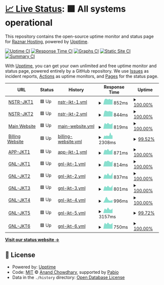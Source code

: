 # [📈 Live Status](https://status.raznar.id): <!--live status--> **🟩 All systems operational**

This repository contains the open-source uptime monitor and status page for [Raznar Hosting](https://raznar.id/), powered by [Upptime](https://github.com/upptime/upptime).

[![Uptime CI](https://github.com/Raznar-Hosting/uptime-monitor-v2/workflows/Uptime%20CI/badge.svg)](https://github.com/Raznar-Hosting/uptime-monitor-v2/actions?query=workflow%3A%22Uptime+CI%22)
[![Response Time CI](https://github.com/Raznar-Hosting/uptime-monitor-v2/workflows/Response%20Time%20CI/badge.svg)](https://github.com/Raznar-Hosting/uptime-monitor-v2/actions?query=workflow%3A%22Response+Time+CI%22)
[![Graphs CI](https://github.com/Raznar-Hosting/uptime-monitor-v2/workflows/Graphs%20CI/badge.svg)](https://github.com/Raznar-Hosting/uptime-monitor-v2/actions?query=workflow%3A%22Graphs+CI%22)
[![Static Site CI](https://github.com/Raznar-Hosting/uptime-monitor-v2/workflows/Static%20Site%20CI/badge.svg)](https://github.com/Raznar-Hosting/uptime-monitor-v2/actions?query=workflow%3A%22Static+Site+CI%22)
[![Summary CI](https://github.com/Raznar-Hosting/uptime-monitor-v2/workflows/Summary%20CI/badge.svg)](https://github.com/Raznar-Hosting/uptime-monitor-v2/actions?query=workflow%3A%22Summary+CI%22)

With [Upptime](https://upptime.js.org), you can get your own unlimited and free uptime monitor and status page, powered entirely by a GitHub repository. We use [Issues](https://github.com/Raznar-Hosting/uptime-monitor-v2/issues) as incident reports, [Actions](https://github.com/Raznar-Hosting/uptime-monitor-v2/actions) as uptime monitors, and [Pages](https://status.raznar.id) for the status page.

<!--start: status pages-->
<!-- This summary is generated by Upptime (https://github.com/upptime/upptime) -->
<!-- Do not edit this manually, your changes will be overwritten -->
<!-- prettier-ignore -->
| URL | Status | History | Response Time | Uptime |
| --- | ------ | ------- | ------------- | ------ |
| <img alt="" src="https://icons.duckduckgo.com/ip3/ping-game-nstr-jkt1.raznar-server.uk.ico" height="13"> [NSTR-JKT1](https://ping-game-nstr-jkt1.raznar-server.uk) | 🟩 Up | [nstr-jkt-1.yml](https://github.com/Raznar-Hosting/uptime-monitor-v2/commits/HEAD/history/nstr-jkt-1.yml) | <details><summary><img alt="Response time graph" src="./graphs/nstr-jkt-1/response-time-week.png" height="20"> 852ms</summary><br><a href="https://status.raznar.id/history/nstr-jkt-1"><img alt="Response time 852" src="https://img.shields.io/endpoint?url=https%3A%2F%2Fraw.githubusercontent.com%2FRaznar-Hosting%2Fuptime-monitor-v2%2FHEAD%2Fapi%2Fnstr-jkt-1%2Fresponse-time.json"></a><br><a href="https://status.raznar.id/history/nstr-jkt-1"><img alt="24-hour response time 865" src="https://img.shields.io/endpoint?url=https%3A%2F%2Fraw.githubusercontent.com%2FRaznar-Hosting%2Fuptime-monitor-v2%2FHEAD%2Fapi%2Fnstr-jkt-1%2Fresponse-time-day.json"></a><br><a href="https://status.raznar.id/history/nstr-jkt-1"><img alt="7-day response time 852" src="https://img.shields.io/endpoint?url=https%3A%2F%2Fraw.githubusercontent.com%2FRaznar-Hosting%2Fuptime-monitor-v2%2FHEAD%2Fapi%2Fnstr-jkt-1%2Fresponse-time-week.json"></a><br><a href="https://status.raznar.id/history/nstr-jkt-1"><img alt="30-day response time 852" src="https://img.shields.io/endpoint?url=https%3A%2F%2Fraw.githubusercontent.com%2FRaznar-Hosting%2Fuptime-monitor-v2%2FHEAD%2Fapi%2Fnstr-jkt-1%2Fresponse-time-month.json"></a><br><a href="https://status.raznar.id/history/nstr-jkt-1"><img alt="1-year response time 852" src="https://img.shields.io/endpoint?url=https%3A%2F%2Fraw.githubusercontent.com%2FRaznar-Hosting%2Fuptime-monitor-v2%2FHEAD%2Fapi%2Fnstr-jkt-1%2Fresponse-time-year.json"></a></details> | <details><summary><a href="https://status.raznar.id/history/nstr-jkt-1">100.00%</a></summary><a href="https://status.raznar.id/history/nstr-jkt-1"><img alt="All-time uptime 100.00%" src="https://img.shields.io/endpoint?url=https%3A%2F%2Fraw.githubusercontent.com%2FRaznar-Hosting%2Fuptime-monitor-v2%2FHEAD%2Fapi%2Fnstr-jkt-1%2Fuptime.json"></a><br><a href="https://status.raznar.id/history/nstr-jkt-1"><img alt="24-hour uptime 100.00%" src="https://img.shields.io/endpoint?url=https%3A%2F%2Fraw.githubusercontent.com%2FRaznar-Hosting%2Fuptime-monitor-v2%2FHEAD%2Fapi%2Fnstr-jkt-1%2Fuptime-day.json"></a><br><a href="https://status.raznar.id/history/nstr-jkt-1"><img alt="7-day uptime 100.00%" src="https://img.shields.io/endpoint?url=https%3A%2F%2Fraw.githubusercontent.com%2FRaznar-Hosting%2Fuptime-monitor-v2%2FHEAD%2Fapi%2Fnstr-jkt-1%2Fuptime-week.json"></a><br><a href="https://status.raznar.id/history/nstr-jkt-1"><img alt="30-day uptime 100.00%" src="https://img.shields.io/endpoint?url=https%3A%2F%2Fraw.githubusercontent.com%2FRaznar-Hosting%2Fuptime-monitor-v2%2FHEAD%2Fapi%2Fnstr-jkt-1%2Fuptime-month.json"></a><br><a href="https://status.raznar.id/history/nstr-jkt-1"><img alt="1-year uptime 100.00%" src="https://img.shields.io/endpoint?url=https%3A%2F%2Fraw.githubusercontent.com%2FRaznar-Hosting%2Fuptime-monitor-v2%2FHEAD%2Fapi%2Fnstr-jkt-1%2Fuptime-year.json"></a></details>
| <img alt="" src="https://icons.duckduckgo.com/ip3/ping-game-nstr-jkt2.raznar-server.uk.ico" height="13"> [NSTR-JKT2](https://ping-game-nstr-jkt2.raznar-server.uk) | 🟩 Up | [nstr-jkt-2.yml](https://github.com/Raznar-Hosting/uptime-monitor-v2/commits/HEAD/history/nstr-jkt-2.yml) | <details><summary><img alt="Response time graph" src="./graphs/nstr-jkt-2/response-time-week.png" height="20"> 844ms</summary><br><a href="https://status.raznar.id/history/nstr-jkt-2"><img alt="Response time 844" src="https://img.shields.io/endpoint?url=https%3A%2F%2Fraw.githubusercontent.com%2FRaznar-Hosting%2Fuptime-monitor-v2%2FHEAD%2Fapi%2Fnstr-jkt-2%2Fresponse-time.json"></a><br><a href="https://status.raznar.id/history/nstr-jkt-2"><img alt="24-hour response time 770" src="https://img.shields.io/endpoint?url=https%3A%2F%2Fraw.githubusercontent.com%2FRaznar-Hosting%2Fuptime-monitor-v2%2FHEAD%2Fapi%2Fnstr-jkt-2%2Fresponse-time-day.json"></a><br><a href="https://status.raznar.id/history/nstr-jkt-2"><img alt="7-day response time 844" src="https://img.shields.io/endpoint?url=https%3A%2F%2Fraw.githubusercontent.com%2FRaznar-Hosting%2Fuptime-monitor-v2%2FHEAD%2Fapi%2Fnstr-jkt-2%2Fresponse-time-week.json"></a><br><a href="https://status.raznar.id/history/nstr-jkt-2"><img alt="30-day response time 844" src="https://img.shields.io/endpoint?url=https%3A%2F%2Fraw.githubusercontent.com%2FRaznar-Hosting%2Fuptime-monitor-v2%2FHEAD%2Fapi%2Fnstr-jkt-2%2Fresponse-time-month.json"></a><br><a href="https://status.raznar.id/history/nstr-jkt-2"><img alt="1-year response time 844" src="https://img.shields.io/endpoint?url=https%3A%2F%2Fraw.githubusercontent.com%2FRaznar-Hosting%2Fuptime-monitor-v2%2FHEAD%2Fapi%2Fnstr-jkt-2%2Fresponse-time-year.json"></a></details> | <details><summary><a href="https://status.raznar.id/history/nstr-jkt-2">100.00%</a></summary><a href="https://status.raznar.id/history/nstr-jkt-2"><img alt="All-time uptime 100.00%" src="https://img.shields.io/endpoint?url=https%3A%2F%2Fraw.githubusercontent.com%2FRaznar-Hosting%2Fuptime-monitor-v2%2FHEAD%2Fapi%2Fnstr-jkt-2%2Fuptime.json"></a><br><a href="https://status.raznar.id/history/nstr-jkt-2"><img alt="24-hour uptime 100.00%" src="https://img.shields.io/endpoint?url=https%3A%2F%2Fraw.githubusercontent.com%2FRaznar-Hosting%2Fuptime-monitor-v2%2FHEAD%2Fapi%2Fnstr-jkt-2%2Fuptime-day.json"></a><br><a href="https://status.raznar.id/history/nstr-jkt-2"><img alt="7-day uptime 100.00%" src="https://img.shields.io/endpoint?url=https%3A%2F%2Fraw.githubusercontent.com%2FRaznar-Hosting%2Fuptime-monitor-v2%2FHEAD%2Fapi%2Fnstr-jkt-2%2Fuptime-week.json"></a><br><a href="https://status.raznar.id/history/nstr-jkt-2"><img alt="30-day uptime 100.00%" src="https://img.shields.io/endpoint?url=https%3A%2F%2Fraw.githubusercontent.com%2FRaznar-Hosting%2Fuptime-monitor-v2%2FHEAD%2Fapi%2Fnstr-jkt-2%2Fuptime-month.json"></a><br><a href="https://status.raznar.id/history/nstr-jkt-2"><img alt="1-year uptime 100.00%" src="https://img.shields.io/endpoint?url=https%3A%2F%2Fraw.githubusercontent.com%2FRaznar-Hosting%2Fuptime-monitor-v2%2FHEAD%2Fapi%2Fnstr-jkt-2%2Fuptime-year.json"></a></details>
| <img alt="" src="https://icons.duckduckgo.com/ip3/raznar.id.ico" height="13"> [Main Website](https://raznar.id) | 🟩 Up | [main-website.yml](https://github.com/Raznar-Hosting/uptime-monitor-v2/commits/HEAD/history/main-website.yml) | <details><summary><img alt="Response time graph" src="./graphs/main-website/response-time-week.png" height="20"> 819ms</summary><br><a href="https://status.raznar.id/history/main-website"><img alt="Response time 819" src="https://img.shields.io/endpoint?url=https%3A%2F%2Fraw.githubusercontent.com%2FRaznar-Hosting%2Fuptime-monitor-v2%2FHEAD%2Fapi%2Fmain-website%2Fresponse-time.json"></a><br><a href="https://status.raznar.id/history/main-website"><img alt="24-hour response time 895" src="https://img.shields.io/endpoint?url=https%3A%2F%2Fraw.githubusercontent.com%2FRaznar-Hosting%2Fuptime-monitor-v2%2FHEAD%2Fapi%2Fmain-website%2Fresponse-time-day.json"></a><br><a href="https://status.raznar.id/history/main-website"><img alt="7-day response time 819" src="https://img.shields.io/endpoint?url=https%3A%2F%2Fraw.githubusercontent.com%2FRaznar-Hosting%2Fuptime-monitor-v2%2FHEAD%2Fapi%2Fmain-website%2Fresponse-time-week.json"></a><br><a href="https://status.raznar.id/history/main-website"><img alt="30-day response time 819" src="https://img.shields.io/endpoint?url=https%3A%2F%2Fraw.githubusercontent.com%2FRaznar-Hosting%2Fuptime-monitor-v2%2FHEAD%2Fapi%2Fmain-website%2Fresponse-time-month.json"></a><br><a href="https://status.raznar.id/history/main-website"><img alt="1-year response time 819" src="https://img.shields.io/endpoint?url=https%3A%2F%2Fraw.githubusercontent.com%2FRaznar-Hosting%2Fuptime-monitor-v2%2FHEAD%2Fapi%2Fmain-website%2Fresponse-time-year.json"></a></details> | <details><summary><a href="https://status.raznar.id/history/main-website">100.00%</a></summary><a href="https://status.raznar.id/history/main-website"><img alt="All-time uptime 100.00%" src="https://img.shields.io/endpoint?url=https%3A%2F%2Fraw.githubusercontent.com%2FRaznar-Hosting%2Fuptime-monitor-v2%2FHEAD%2Fapi%2Fmain-website%2Fuptime.json"></a><br><a href="https://status.raznar.id/history/main-website"><img alt="24-hour uptime 100.00%" src="https://img.shields.io/endpoint?url=https%3A%2F%2Fraw.githubusercontent.com%2FRaznar-Hosting%2Fuptime-monitor-v2%2FHEAD%2Fapi%2Fmain-website%2Fuptime-day.json"></a><br><a href="https://status.raznar.id/history/main-website"><img alt="7-day uptime 100.00%" src="https://img.shields.io/endpoint?url=https%3A%2F%2Fraw.githubusercontent.com%2FRaznar-Hosting%2Fuptime-monitor-v2%2FHEAD%2Fapi%2Fmain-website%2Fuptime-week.json"></a><br><a href="https://status.raznar.id/history/main-website"><img alt="30-day uptime 100.00%" src="https://img.shields.io/endpoint?url=https%3A%2F%2Fraw.githubusercontent.com%2FRaznar-Hosting%2Fuptime-monitor-v2%2FHEAD%2Fapi%2Fmain-website%2Fuptime-month.json"></a><br><a href="https://status.raznar.id/history/main-website"><img alt="1-year uptime 100.00%" src="https://img.shields.io/endpoint?url=https%3A%2F%2Fraw.githubusercontent.com%2FRaznar-Hosting%2Fuptime-monitor-v2%2FHEAD%2Fapi%2Fmain-website%2Fuptime-year.json"></a></details>
| <img alt="" src="https://icons.duckduckgo.com/ip3/my.raznar.id.ico" height="13"> [Billing Website](https://my.raznar.id) | 🟩 Up | [billing-website.yml](https://github.com/Raznar-Hosting/uptime-monitor-v2/commits/HEAD/history/billing-website.yml) | <details><summary><img alt="Response time graph" src="./graphs/billing-website/response-time-week.png" height="20"> 2308ms</summary><br><a href="https://status.raznar.id/history/billing-website"><img alt="Response time 2308" src="https://img.shields.io/endpoint?url=https%3A%2F%2Fraw.githubusercontent.com%2FRaznar-Hosting%2Fuptime-monitor-v2%2FHEAD%2Fapi%2Fbilling-website%2Fresponse-time.json"></a><br><a href="https://status.raznar.id/history/billing-website"><img alt="24-hour response time 2863" src="https://img.shields.io/endpoint?url=https%3A%2F%2Fraw.githubusercontent.com%2FRaznar-Hosting%2Fuptime-monitor-v2%2FHEAD%2Fapi%2Fbilling-website%2Fresponse-time-day.json"></a><br><a href="https://status.raznar.id/history/billing-website"><img alt="7-day response time 2308" src="https://img.shields.io/endpoint?url=https%3A%2F%2Fraw.githubusercontent.com%2FRaznar-Hosting%2Fuptime-monitor-v2%2FHEAD%2Fapi%2Fbilling-website%2Fresponse-time-week.json"></a><br><a href="https://status.raznar.id/history/billing-website"><img alt="30-day response time 2308" src="https://img.shields.io/endpoint?url=https%3A%2F%2Fraw.githubusercontent.com%2FRaznar-Hosting%2Fuptime-monitor-v2%2FHEAD%2Fapi%2Fbilling-website%2Fresponse-time-month.json"></a><br><a href="https://status.raznar.id/history/billing-website"><img alt="1-year response time 2308" src="https://img.shields.io/endpoint?url=https%3A%2F%2Fraw.githubusercontent.com%2FRaznar-Hosting%2Fuptime-monitor-v2%2FHEAD%2Fapi%2Fbilling-website%2Fresponse-time-year.json"></a></details> | <details><summary><a href="https://status.raznar.id/history/billing-website">99.52%</a></summary><a href="https://status.raznar.id/history/billing-website"><img alt="All-time uptime 99.52%" src="https://img.shields.io/endpoint?url=https%3A%2F%2Fraw.githubusercontent.com%2FRaznar-Hosting%2Fuptime-monitor-v2%2FHEAD%2Fapi%2Fbilling-website%2Fuptime.json"></a><br><a href="https://status.raznar.id/history/billing-website"><img alt="24-hour uptime 98.16%" src="https://img.shields.io/endpoint?url=https%3A%2F%2Fraw.githubusercontent.com%2FRaznar-Hosting%2Fuptime-monitor-v2%2FHEAD%2Fapi%2Fbilling-website%2Fuptime-day.json"></a><br><a href="https://status.raznar.id/history/billing-website"><img alt="7-day uptime 99.52%" src="https://img.shields.io/endpoint?url=https%3A%2F%2Fraw.githubusercontent.com%2FRaznar-Hosting%2Fuptime-monitor-v2%2FHEAD%2Fapi%2Fbilling-website%2Fuptime-week.json"></a><br><a href="https://status.raznar.id/history/billing-website"><img alt="30-day uptime 99.52%" src="https://img.shields.io/endpoint?url=https%3A%2F%2Fraw.githubusercontent.com%2FRaznar-Hosting%2Fuptime-monitor-v2%2FHEAD%2Fapi%2Fbilling-website%2Fuptime-month.json"></a><br><a href="https://status.raznar.id/history/billing-website"><img alt="1-year uptime 99.52%" src="https://img.shields.io/endpoint?url=https%3A%2F%2Fraw.githubusercontent.com%2FRaznar-Hosting%2Fuptime-monitor-v2%2FHEAD%2Fapi%2Fbilling-website%2Fuptime-year.json"></a></details>
| <img alt="" src="https://icons.duckduckgo.com/ip3/app-jkt1.raznar-server.uk.ico" height="13"> [APP-JKT1](https://app-jkt1.raznar-server.uk:8443) | 🟩 Up | [app-jkt-1.yml](https://github.com/Raznar-Hosting/uptime-monitor-v2/commits/HEAD/history/app-jkt-1.yml) | <details><summary><img alt="Response time graph" src="./graphs/app-jkt-1/response-time-week.png" height="20"> 871ms</summary><br><a href="https://status.raznar.id/history/app-jkt-1"><img alt="Response time 871" src="https://img.shields.io/endpoint?url=https%3A%2F%2Fraw.githubusercontent.com%2FRaznar-Hosting%2Fuptime-monitor-v2%2FHEAD%2Fapi%2Fapp-jkt-1%2Fresponse-time.json"></a><br><a href="https://status.raznar.id/history/app-jkt-1"><img alt="24-hour response time 988" src="https://img.shields.io/endpoint?url=https%3A%2F%2Fraw.githubusercontent.com%2FRaznar-Hosting%2Fuptime-monitor-v2%2FHEAD%2Fapi%2Fapp-jkt-1%2Fresponse-time-day.json"></a><br><a href="https://status.raznar.id/history/app-jkt-1"><img alt="7-day response time 871" src="https://img.shields.io/endpoint?url=https%3A%2F%2Fraw.githubusercontent.com%2FRaznar-Hosting%2Fuptime-monitor-v2%2FHEAD%2Fapi%2Fapp-jkt-1%2Fresponse-time-week.json"></a><br><a href="https://status.raznar.id/history/app-jkt-1"><img alt="30-day response time 871" src="https://img.shields.io/endpoint?url=https%3A%2F%2Fraw.githubusercontent.com%2FRaznar-Hosting%2Fuptime-monitor-v2%2FHEAD%2Fapi%2Fapp-jkt-1%2Fresponse-time-month.json"></a><br><a href="https://status.raznar.id/history/app-jkt-1"><img alt="1-year response time 871" src="https://img.shields.io/endpoint?url=https%3A%2F%2Fraw.githubusercontent.com%2FRaznar-Hosting%2Fuptime-monitor-v2%2FHEAD%2Fapi%2Fapp-jkt-1%2Fresponse-time-year.json"></a></details> | <details><summary><a href="https://status.raznar.id/history/app-jkt-1">100.00%</a></summary><a href="https://status.raznar.id/history/app-jkt-1"><img alt="All-time uptime 100.00%" src="https://img.shields.io/endpoint?url=https%3A%2F%2Fraw.githubusercontent.com%2FRaznar-Hosting%2Fuptime-monitor-v2%2FHEAD%2Fapi%2Fapp-jkt-1%2Fuptime.json"></a><br><a href="https://status.raznar.id/history/app-jkt-1"><img alt="24-hour uptime 100.00%" src="https://img.shields.io/endpoint?url=https%3A%2F%2Fraw.githubusercontent.com%2FRaznar-Hosting%2Fuptime-monitor-v2%2FHEAD%2Fapi%2Fapp-jkt-1%2Fuptime-day.json"></a><br><a href="https://status.raznar.id/history/app-jkt-1"><img alt="7-day uptime 100.00%" src="https://img.shields.io/endpoint?url=https%3A%2F%2Fraw.githubusercontent.com%2FRaznar-Hosting%2Fuptime-monitor-v2%2FHEAD%2Fapi%2Fapp-jkt-1%2Fuptime-week.json"></a><br><a href="https://status.raznar.id/history/app-jkt-1"><img alt="30-day uptime 100.00%" src="https://img.shields.io/endpoint?url=https%3A%2F%2Fraw.githubusercontent.com%2FRaznar-Hosting%2Fuptime-monitor-v2%2FHEAD%2Fapi%2Fapp-jkt-1%2Fuptime-month.json"></a><br><a href="https://status.raznar.id/history/app-jkt-1"><img alt="1-year uptime 100.00%" src="https://img.shields.io/endpoint?url=https%3A%2F%2Fraw.githubusercontent.com%2FRaznar-Hosting%2Fuptime-monitor-v2%2FHEAD%2Fapi%2Fapp-jkt-1%2Fuptime-year.json"></a></details>
| <img alt="" src="https://icons.duckduckgo.com/ip3/game-gnl-jkt1.raznar-server.uk.ico" height="13"> [GNL-JKT1](https://game-gnl-jkt1.raznar-server.uk:8443) | 🟩 Up | [gnl-jkt-1.yml](https://github.com/Raznar-Hosting/uptime-monitor-v2/commits/HEAD/history/gnl-jkt-1.yml) | <details><summary><img alt="Response time graph" src="./graphs/gnl-jkt-1/response-time-week.png" height="20"> 814ms</summary><br><a href="https://status.raznar.id/history/gnl-jkt-1"><img alt="Response time 814" src="https://img.shields.io/endpoint?url=https%3A%2F%2Fraw.githubusercontent.com%2FRaznar-Hosting%2Fuptime-monitor-v2%2FHEAD%2Fapi%2Fgnl-jkt-1%2Fresponse-time.json"></a><br><a href="https://status.raznar.id/history/gnl-jkt-1"><img alt="24-hour response time 862" src="https://img.shields.io/endpoint?url=https%3A%2F%2Fraw.githubusercontent.com%2FRaznar-Hosting%2Fuptime-monitor-v2%2FHEAD%2Fapi%2Fgnl-jkt-1%2Fresponse-time-day.json"></a><br><a href="https://status.raznar.id/history/gnl-jkt-1"><img alt="7-day response time 814" src="https://img.shields.io/endpoint?url=https%3A%2F%2Fraw.githubusercontent.com%2FRaznar-Hosting%2Fuptime-monitor-v2%2FHEAD%2Fapi%2Fgnl-jkt-1%2Fresponse-time-week.json"></a><br><a href="https://status.raznar.id/history/gnl-jkt-1"><img alt="30-day response time 814" src="https://img.shields.io/endpoint?url=https%3A%2F%2Fraw.githubusercontent.com%2FRaznar-Hosting%2Fuptime-monitor-v2%2FHEAD%2Fapi%2Fgnl-jkt-1%2Fresponse-time-month.json"></a><br><a href="https://status.raznar.id/history/gnl-jkt-1"><img alt="1-year response time 814" src="https://img.shields.io/endpoint?url=https%3A%2F%2Fraw.githubusercontent.com%2FRaznar-Hosting%2Fuptime-monitor-v2%2FHEAD%2Fapi%2Fgnl-jkt-1%2Fresponse-time-year.json"></a></details> | <details><summary><a href="https://status.raznar.id/history/gnl-jkt-1">100.00%</a></summary><a href="https://status.raznar.id/history/gnl-jkt-1"><img alt="All-time uptime 100.00%" src="https://img.shields.io/endpoint?url=https%3A%2F%2Fraw.githubusercontent.com%2FRaznar-Hosting%2Fuptime-monitor-v2%2FHEAD%2Fapi%2Fgnl-jkt-1%2Fuptime.json"></a><br><a href="https://status.raznar.id/history/gnl-jkt-1"><img alt="24-hour uptime 100.00%" src="https://img.shields.io/endpoint?url=https%3A%2F%2Fraw.githubusercontent.com%2FRaznar-Hosting%2Fuptime-monitor-v2%2FHEAD%2Fapi%2Fgnl-jkt-1%2Fuptime-day.json"></a><br><a href="https://status.raznar.id/history/gnl-jkt-1"><img alt="7-day uptime 100.00%" src="https://img.shields.io/endpoint?url=https%3A%2F%2Fraw.githubusercontent.com%2FRaznar-Hosting%2Fuptime-monitor-v2%2FHEAD%2Fapi%2Fgnl-jkt-1%2Fuptime-week.json"></a><br><a href="https://status.raznar.id/history/gnl-jkt-1"><img alt="30-day uptime 100.00%" src="https://img.shields.io/endpoint?url=https%3A%2F%2Fraw.githubusercontent.com%2FRaznar-Hosting%2Fuptime-monitor-v2%2FHEAD%2Fapi%2Fgnl-jkt-1%2Fuptime-month.json"></a><br><a href="https://status.raznar.id/history/gnl-jkt-1"><img alt="1-year uptime 100.00%" src="https://img.shields.io/endpoint?url=https%3A%2F%2Fraw.githubusercontent.com%2FRaznar-Hosting%2Fuptime-monitor-v2%2FHEAD%2Fapi%2Fgnl-jkt-1%2Fuptime-year.json"></a></details>
| <img alt="" src="https://icons.duckduckgo.com/ip3/game-gnl-jkt2.raznar-server.uk.ico" height="13"> [GNL-JKT2](https://game-gnl-jkt2.raznar-server.uk:8443) | 🟩 Up | [gnl-jkt-2.yml](https://github.com/Raznar-Hosting/uptime-monitor-v2/commits/HEAD/history/gnl-jkt-2.yml) | <details><summary><img alt="Response time graph" src="./graphs/gnl-jkt-2/response-time-week.png" height="20"> 837ms</summary><br><a href="https://status.raznar.id/history/gnl-jkt-2"><img alt="Response time 837" src="https://img.shields.io/endpoint?url=https%3A%2F%2Fraw.githubusercontent.com%2FRaznar-Hosting%2Fuptime-monitor-v2%2FHEAD%2Fapi%2Fgnl-jkt-2%2Fresponse-time.json"></a><br><a href="https://status.raznar.id/history/gnl-jkt-2"><img alt="24-hour response time 1197" src="https://img.shields.io/endpoint?url=https%3A%2F%2Fraw.githubusercontent.com%2FRaznar-Hosting%2Fuptime-monitor-v2%2FHEAD%2Fapi%2Fgnl-jkt-2%2Fresponse-time-day.json"></a><br><a href="https://status.raznar.id/history/gnl-jkt-2"><img alt="7-day response time 837" src="https://img.shields.io/endpoint?url=https%3A%2F%2Fraw.githubusercontent.com%2FRaznar-Hosting%2Fuptime-monitor-v2%2FHEAD%2Fapi%2Fgnl-jkt-2%2Fresponse-time-week.json"></a><br><a href="https://status.raznar.id/history/gnl-jkt-2"><img alt="30-day response time 837" src="https://img.shields.io/endpoint?url=https%3A%2F%2Fraw.githubusercontent.com%2FRaznar-Hosting%2Fuptime-monitor-v2%2FHEAD%2Fapi%2Fgnl-jkt-2%2Fresponse-time-month.json"></a><br><a href="https://status.raznar.id/history/gnl-jkt-2"><img alt="1-year response time 837" src="https://img.shields.io/endpoint?url=https%3A%2F%2Fraw.githubusercontent.com%2FRaznar-Hosting%2Fuptime-monitor-v2%2FHEAD%2Fapi%2Fgnl-jkt-2%2Fresponse-time-year.json"></a></details> | <details><summary><a href="https://status.raznar.id/history/gnl-jkt-2">100.00%</a></summary><a href="https://status.raznar.id/history/gnl-jkt-2"><img alt="All-time uptime 100.00%" src="https://img.shields.io/endpoint?url=https%3A%2F%2Fraw.githubusercontent.com%2FRaznar-Hosting%2Fuptime-monitor-v2%2FHEAD%2Fapi%2Fgnl-jkt-2%2Fuptime.json"></a><br><a href="https://status.raznar.id/history/gnl-jkt-2"><img alt="24-hour uptime 100.00%" src="https://img.shields.io/endpoint?url=https%3A%2F%2Fraw.githubusercontent.com%2FRaznar-Hosting%2Fuptime-monitor-v2%2FHEAD%2Fapi%2Fgnl-jkt-2%2Fuptime-day.json"></a><br><a href="https://status.raznar.id/history/gnl-jkt-2"><img alt="7-day uptime 100.00%" src="https://img.shields.io/endpoint?url=https%3A%2F%2Fraw.githubusercontent.com%2FRaznar-Hosting%2Fuptime-monitor-v2%2FHEAD%2Fapi%2Fgnl-jkt-2%2Fuptime-week.json"></a><br><a href="https://status.raznar.id/history/gnl-jkt-2"><img alt="30-day uptime 100.00%" src="https://img.shields.io/endpoint?url=https%3A%2F%2Fraw.githubusercontent.com%2FRaznar-Hosting%2Fuptime-monitor-v2%2FHEAD%2Fapi%2Fgnl-jkt-2%2Fuptime-month.json"></a><br><a href="https://status.raznar.id/history/gnl-jkt-2"><img alt="1-year uptime 100.00%" src="https://img.shields.io/endpoint?url=https%3A%2F%2Fraw.githubusercontent.com%2FRaznar-Hosting%2Fuptime-monitor-v2%2FHEAD%2Fapi%2Fgnl-jkt-2%2Fuptime-year.json"></a></details>
| <img alt="" src="https://icons.duckduckgo.com/ip3/game-gnl-jkt3.raznar-server.uk.ico" height="13"> [GNL-JKT3](https://game-gnl-jkt3.raznar-server.uk:8443) | 🟩 Up | [gnl-jkt-3.yml](https://github.com/Raznar-Hosting/uptime-monitor-v2/commits/HEAD/history/gnl-jkt-3.yml) | <details><summary><img alt="Response time graph" src="./graphs/gnl-jkt-3/response-time-week.png" height="20"> 801ms</summary><br><a href="https://status.raznar.id/history/gnl-jkt-3"><img alt="Response time 801" src="https://img.shields.io/endpoint?url=https%3A%2F%2Fraw.githubusercontent.com%2FRaznar-Hosting%2Fuptime-monitor-v2%2FHEAD%2Fapi%2Fgnl-jkt-3%2Fresponse-time.json"></a><br><a href="https://status.raznar.id/history/gnl-jkt-3"><img alt="24-hour response time 1035" src="https://img.shields.io/endpoint?url=https%3A%2F%2Fraw.githubusercontent.com%2FRaznar-Hosting%2Fuptime-monitor-v2%2FHEAD%2Fapi%2Fgnl-jkt-3%2Fresponse-time-day.json"></a><br><a href="https://status.raznar.id/history/gnl-jkt-3"><img alt="7-day response time 801" src="https://img.shields.io/endpoint?url=https%3A%2F%2Fraw.githubusercontent.com%2FRaznar-Hosting%2Fuptime-monitor-v2%2FHEAD%2Fapi%2Fgnl-jkt-3%2Fresponse-time-week.json"></a><br><a href="https://status.raznar.id/history/gnl-jkt-3"><img alt="30-day response time 801" src="https://img.shields.io/endpoint?url=https%3A%2F%2Fraw.githubusercontent.com%2FRaznar-Hosting%2Fuptime-monitor-v2%2FHEAD%2Fapi%2Fgnl-jkt-3%2Fresponse-time-month.json"></a><br><a href="https://status.raznar.id/history/gnl-jkt-3"><img alt="1-year response time 801" src="https://img.shields.io/endpoint?url=https%3A%2F%2Fraw.githubusercontent.com%2FRaznar-Hosting%2Fuptime-monitor-v2%2FHEAD%2Fapi%2Fgnl-jkt-3%2Fresponse-time-year.json"></a></details> | <details><summary><a href="https://status.raznar.id/history/gnl-jkt-3">100.00%</a></summary><a href="https://status.raznar.id/history/gnl-jkt-3"><img alt="All-time uptime 100.00%" src="https://img.shields.io/endpoint?url=https%3A%2F%2Fraw.githubusercontent.com%2FRaznar-Hosting%2Fuptime-monitor-v2%2FHEAD%2Fapi%2Fgnl-jkt-3%2Fuptime.json"></a><br><a href="https://status.raznar.id/history/gnl-jkt-3"><img alt="24-hour uptime 100.00%" src="https://img.shields.io/endpoint?url=https%3A%2F%2Fraw.githubusercontent.com%2FRaznar-Hosting%2Fuptime-monitor-v2%2FHEAD%2Fapi%2Fgnl-jkt-3%2Fuptime-day.json"></a><br><a href="https://status.raznar.id/history/gnl-jkt-3"><img alt="7-day uptime 100.00%" src="https://img.shields.io/endpoint?url=https%3A%2F%2Fraw.githubusercontent.com%2FRaznar-Hosting%2Fuptime-monitor-v2%2FHEAD%2Fapi%2Fgnl-jkt-3%2Fuptime-week.json"></a><br><a href="https://status.raznar.id/history/gnl-jkt-3"><img alt="30-day uptime 100.00%" src="https://img.shields.io/endpoint?url=https%3A%2F%2Fraw.githubusercontent.com%2FRaznar-Hosting%2Fuptime-monitor-v2%2FHEAD%2Fapi%2Fgnl-jkt-3%2Fuptime-month.json"></a><br><a href="https://status.raznar.id/history/gnl-jkt-3"><img alt="1-year uptime 100.00%" src="https://img.shields.io/endpoint?url=https%3A%2F%2Fraw.githubusercontent.com%2FRaznar-Hosting%2Fuptime-monitor-v2%2FHEAD%2Fapi%2Fgnl-jkt-3%2Fuptime-year.json"></a></details>
| <img alt="" src="https://icons.duckduckgo.com/ip3/game-gnl-jkt4.raznar-server.uk.ico" height="13"> [GNL-JKT4](https://game-gnl-jkt4.raznar-server.uk:8443) | 🟩 Up | [gnl-jkt-4.yml](https://github.com/Raznar-Hosting/uptime-monitor-v2/commits/HEAD/history/gnl-jkt-4.yml) | <details><summary><img alt="Response time graph" src="./graphs/gnl-jkt-4/response-time-week.png" height="20"> 996ms</summary><br><a href="https://status.raznar.id/history/gnl-jkt-4"><img alt="Response time 996" src="https://img.shields.io/endpoint?url=https%3A%2F%2Fraw.githubusercontent.com%2FRaznar-Hosting%2Fuptime-monitor-v2%2FHEAD%2Fapi%2Fgnl-jkt-4%2Fresponse-time.json"></a><br><a href="https://status.raznar.id/history/gnl-jkt-4"><img alt="24-hour response time 874" src="https://img.shields.io/endpoint?url=https%3A%2F%2Fraw.githubusercontent.com%2FRaznar-Hosting%2Fuptime-monitor-v2%2FHEAD%2Fapi%2Fgnl-jkt-4%2Fresponse-time-day.json"></a><br><a href="https://status.raznar.id/history/gnl-jkt-4"><img alt="7-day response time 996" src="https://img.shields.io/endpoint?url=https%3A%2F%2Fraw.githubusercontent.com%2FRaznar-Hosting%2Fuptime-monitor-v2%2FHEAD%2Fapi%2Fgnl-jkt-4%2Fresponse-time-week.json"></a><br><a href="https://status.raznar.id/history/gnl-jkt-4"><img alt="30-day response time 996" src="https://img.shields.io/endpoint?url=https%3A%2F%2Fraw.githubusercontent.com%2FRaznar-Hosting%2Fuptime-monitor-v2%2FHEAD%2Fapi%2Fgnl-jkt-4%2Fresponse-time-month.json"></a><br><a href="https://status.raznar.id/history/gnl-jkt-4"><img alt="1-year response time 996" src="https://img.shields.io/endpoint?url=https%3A%2F%2Fraw.githubusercontent.com%2FRaznar-Hosting%2Fuptime-monitor-v2%2FHEAD%2Fapi%2Fgnl-jkt-4%2Fresponse-time-year.json"></a></details> | <details><summary><a href="https://status.raznar.id/history/gnl-jkt-4">100.00%</a></summary><a href="https://status.raznar.id/history/gnl-jkt-4"><img alt="All-time uptime 100.00%" src="https://img.shields.io/endpoint?url=https%3A%2F%2Fraw.githubusercontent.com%2FRaznar-Hosting%2Fuptime-monitor-v2%2FHEAD%2Fapi%2Fgnl-jkt-4%2Fuptime.json"></a><br><a href="https://status.raznar.id/history/gnl-jkt-4"><img alt="24-hour uptime 100.00%" src="https://img.shields.io/endpoint?url=https%3A%2F%2Fraw.githubusercontent.com%2FRaznar-Hosting%2Fuptime-monitor-v2%2FHEAD%2Fapi%2Fgnl-jkt-4%2Fuptime-day.json"></a><br><a href="https://status.raznar.id/history/gnl-jkt-4"><img alt="7-day uptime 100.00%" src="https://img.shields.io/endpoint?url=https%3A%2F%2Fraw.githubusercontent.com%2FRaznar-Hosting%2Fuptime-monitor-v2%2FHEAD%2Fapi%2Fgnl-jkt-4%2Fuptime-week.json"></a><br><a href="https://status.raznar.id/history/gnl-jkt-4"><img alt="30-day uptime 100.00%" src="https://img.shields.io/endpoint?url=https%3A%2F%2Fraw.githubusercontent.com%2FRaznar-Hosting%2Fuptime-monitor-v2%2FHEAD%2Fapi%2Fgnl-jkt-4%2Fuptime-month.json"></a><br><a href="https://status.raznar.id/history/gnl-jkt-4"><img alt="1-year uptime 100.00%" src="https://img.shields.io/endpoint?url=https%3A%2F%2Fraw.githubusercontent.com%2FRaznar-Hosting%2Fuptime-monitor-v2%2FHEAD%2Fapi%2Fgnl-jkt-4%2Fuptime-year.json"></a></details>
| <img alt="" src="https://icons.duckduckgo.com/ip3/game-gnl-jkt5.raznar-server.uk.ico" height="13"> [GNL-JKT5](https://game-gnl-jkt5.raznar-server.uk:8443) | 🟩 Up | [gnl-jkt-5.yml](https://github.com/Raznar-Hosting/uptime-monitor-v2/commits/HEAD/history/gnl-jkt-5.yml) | <details><summary><img alt="Response time graph" src="./graphs/gnl-jkt-5/response-time-week.png" height="20"> 3157ms</summary><br><a href="https://status.raznar.id/history/gnl-jkt-5"><img alt="Response time 3157" src="https://img.shields.io/endpoint?url=https%3A%2F%2Fraw.githubusercontent.com%2FRaznar-Hosting%2Fuptime-monitor-v2%2FHEAD%2Fapi%2Fgnl-jkt-5%2Fresponse-time.json"></a><br><a href="https://status.raznar.id/history/gnl-jkt-5"><img alt="24-hour response time 7133" src="https://img.shields.io/endpoint?url=https%3A%2F%2Fraw.githubusercontent.com%2FRaznar-Hosting%2Fuptime-monitor-v2%2FHEAD%2Fapi%2Fgnl-jkt-5%2Fresponse-time-day.json"></a><br><a href="https://status.raznar.id/history/gnl-jkt-5"><img alt="7-day response time 3157" src="https://img.shields.io/endpoint?url=https%3A%2F%2Fraw.githubusercontent.com%2FRaznar-Hosting%2Fuptime-monitor-v2%2FHEAD%2Fapi%2Fgnl-jkt-5%2Fresponse-time-week.json"></a><br><a href="https://status.raznar.id/history/gnl-jkt-5"><img alt="30-day response time 3157" src="https://img.shields.io/endpoint?url=https%3A%2F%2Fraw.githubusercontent.com%2FRaznar-Hosting%2Fuptime-monitor-v2%2FHEAD%2Fapi%2Fgnl-jkt-5%2Fresponse-time-month.json"></a><br><a href="https://status.raznar.id/history/gnl-jkt-5"><img alt="1-year response time 3157" src="https://img.shields.io/endpoint?url=https%3A%2F%2Fraw.githubusercontent.com%2FRaznar-Hosting%2Fuptime-monitor-v2%2FHEAD%2Fapi%2Fgnl-jkt-5%2Fresponse-time-year.json"></a></details> | <details><summary><a href="https://status.raznar.id/history/gnl-jkt-5">99.72%</a></summary><a href="https://status.raznar.id/history/gnl-jkt-5"><img alt="All-time uptime 99.72%" src="https://img.shields.io/endpoint?url=https%3A%2F%2Fraw.githubusercontent.com%2FRaznar-Hosting%2Fuptime-monitor-v2%2FHEAD%2Fapi%2Fgnl-jkt-5%2Fuptime.json"></a><br><a href="https://status.raznar.id/history/gnl-jkt-5"><img alt="24-hour uptime 98.91%" src="https://img.shields.io/endpoint?url=https%3A%2F%2Fraw.githubusercontent.com%2FRaznar-Hosting%2Fuptime-monitor-v2%2FHEAD%2Fapi%2Fgnl-jkt-5%2Fuptime-day.json"></a><br><a href="https://status.raznar.id/history/gnl-jkt-5"><img alt="7-day uptime 99.72%" src="https://img.shields.io/endpoint?url=https%3A%2F%2Fraw.githubusercontent.com%2FRaznar-Hosting%2Fuptime-monitor-v2%2FHEAD%2Fapi%2Fgnl-jkt-5%2Fuptime-week.json"></a><br><a href="https://status.raznar.id/history/gnl-jkt-5"><img alt="30-day uptime 99.72%" src="https://img.shields.io/endpoint?url=https%3A%2F%2Fraw.githubusercontent.com%2FRaznar-Hosting%2Fuptime-monitor-v2%2FHEAD%2Fapi%2Fgnl-jkt-5%2Fuptime-month.json"></a><br><a href="https://status.raznar.id/history/gnl-jkt-5"><img alt="1-year uptime 99.72%" src="https://img.shields.io/endpoint?url=https%3A%2F%2Fraw.githubusercontent.com%2FRaznar-Hosting%2Fuptime-monitor-v2%2FHEAD%2Fapi%2Fgnl-jkt-5%2Fuptime-year.json"></a></details>
| <img alt="" src="https://icons.duckduckgo.com/ip3/game-gnl-jkt6.raznar-server.uk.ico" height="13"> [GNL-JKT6](https://game-gnl-jkt6.raznar-server.uk:8443) | 🟩 Up | [gnl-jkt-6.yml](https://github.com/Raznar-Hosting/uptime-monitor-v2/commits/HEAD/history/gnl-jkt-6.yml) | <details><summary><img alt="Response time graph" src="./graphs/gnl-jkt-6/response-time-week.png" height="20"> 750ms</summary><br><a href="https://status.raznar.id/history/gnl-jkt-6"><img alt="Response time 750" src="https://img.shields.io/endpoint?url=https%3A%2F%2Fraw.githubusercontent.com%2FRaznar-Hosting%2Fuptime-monitor-v2%2FHEAD%2Fapi%2Fgnl-jkt-6%2Fresponse-time.json"></a><br><a href="https://status.raznar.id/history/gnl-jkt-6"><img alt="24-hour response time 839" src="https://img.shields.io/endpoint?url=https%3A%2F%2Fraw.githubusercontent.com%2FRaznar-Hosting%2Fuptime-monitor-v2%2FHEAD%2Fapi%2Fgnl-jkt-6%2Fresponse-time-day.json"></a><br><a href="https://status.raznar.id/history/gnl-jkt-6"><img alt="7-day response time 750" src="https://img.shields.io/endpoint?url=https%3A%2F%2Fraw.githubusercontent.com%2FRaznar-Hosting%2Fuptime-monitor-v2%2FHEAD%2Fapi%2Fgnl-jkt-6%2Fresponse-time-week.json"></a><br><a href="https://status.raznar.id/history/gnl-jkt-6"><img alt="30-day response time 750" src="https://img.shields.io/endpoint?url=https%3A%2F%2Fraw.githubusercontent.com%2FRaznar-Hosting%2Fuptime-monitor-v2%2FHEAD%2Fapi%2Fgnl-jkt-6%2Fresponse-time-month.json"></a><br><a href="https://status.raznar.id/history/gnl-jkt-6"><img alt="1-year response time 750" src="https://img.shields.io/endpoint?url=https%3A%2F%2Fraw.githubusercontent.com%2FRaznar-Hosting%2Fuptime-monitor-v2%2FHEAD%2Fapi%2Fgnl-jkt-6%2Fresponse-time-year.json"></a></details> | <details><summary><a href="https://status.raznar.id/history/gnl-jkt-6">100.00%</a></summary><a href="https://status.raznar.id/history/gnl-jkt-6"><img alt="All-time uptime 100.00%" src="https://img.shields.io/endpoint?url=https%3A%2F%2Fraw.githubusercontent.com%2FRaznar-Hosting%2Fuptime-monitor-v2%2FHEAD%2Fapi%2Fgnl-jkt-6%2Fuptime.json"></a><br><a href="https://status.raznar.id/history/gnl-jkt-6"><img alt="24-hour uptime 100.00%" src="https://img.shields.io/endpoint?url=https%3A%2F%2Fraw.githubusercontent.com%2FRaznar-Hosting%2Fuptime-monitor-v2%2FHEAD%2Fapi%2Fgnl-jkt-6%2Fuptime-day.json"></a><br><a href="https://status.raznar.id/history/gnl-jkt-6"><img alt="7-day uptime 100.00%" src="https://img.shields.io/endpoint?url=https%3A%2F%2Fraw.githubusercontent.com%2FRaznar-Hosting%2Fuptime-monitor-v2%2FHEAD%2Fapi%2Fgnl-jkt-6%2Fuptime-week.json"></a><br><a href="https://status.raznar.id/history/gnl-jkt-6"><img alt="30-day uptime 100.00%" src="https://img.shields.io/endpoint?url=https%3A%2F%2Fraw.githubusercontent.com%2FRaznar-Hosting%2Fuptime-monitor-v2%2FHEAD%2Fapi%2Fgnl-jkt-6%2Fuptime-month.json"></a><br><a href="https://status.raznar.id/history/gnl-jkt-6"><img alt="1-year uptime 100.00%" src="https://img.shields.io/endpoint?url=https%3A%2F%2Fraw.githubusercontent.com%2FRaznar-Hosting%2Fuptime-monitor-v2%2FHEAD%2Fapi%2Fgnl-jkt-6%2Fuptime-year.json"></a></details>

<!--end: status pages-->

[**Visit our status website →**](https://status.raznar.id)

## 📄 License

- Powered by: [Upptime](https://github.com/upptime/upptime)
- Code: [MIT](./LICENSE) © [Anand Chowdhary](https://anandchowdhary.com), supported by [Pabio](https://pabio.com)
- Data in the `./history` directory: [Open Database License](https://opendatacommons.org/licenses/odbl/1-0/)
